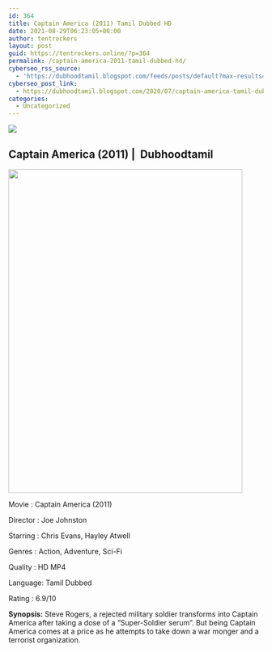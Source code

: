 ```yaml
---
id: 364
title: Captain America (2011) Tamil Dubbed HD
date: 2021-08-29T06:23:05+00:00
author: tentrockers
layout: post
guid: https://tentrockers.online/?p=364
permalink: /captain-america-2011-tamil-dubbed-hd/
cyberseo_rss_source:
  - 'https://dubhoodtamil.blogspot.com/feeds/posts/default?max-results=150&start-index=151'
cyberseo_post_link:
  - https://dubhoodtamil.blogspot.com/2020/07/captain-america-tamil-dubbed-hd.html
categories:
  - Uncategorized
---
```

<div class="media_block">
  <img src="https://1.bp.blogspot.com/-MbtNSdq5Itc/XwX7vUP0C-I/AAAAAAAABsA/mOVDldb3yJMZO20muigyJZ5mRRLezMAZwCNcBGAsYHQ/s72-c/captain-america-first-avenger-poster-chris-evans-01.jpg" class="media_thumbnail" />
</div>

<div dir="ltr" trbidi="on" readability="18.023853211009">
  <h2>
    <span><span>Captain America (2011) |&nbsp; Dubhoodtamil</span></span>
  </h2>
  
  <div class="separator">
    <a href="https://1.bp.blogspot.com/-MbtNSdq5Itc/XwX7vUP0C-I/AAAAAAAABsA/mOVDldb3yJMZO20muigyJZ5mRRLezMAZwCNcBGAsYHQ/s1600/captain-america-first-avenger-poster-chris-evans-01.jpg" imageanchor="1"><img loading="lazy" border="0" data-original-height="1103" data-original-width="798" height="640" src="https://1.bp.blogspot.com/-MbtNSdq5Itc/XwX7vUP0C-I/AAAAAAAABsA/mOVDldb3yJMZO20muigyJZ5mRRLezMAZwCNcBGAsYHQ/s640/captain-america-first-avenger-poster-chris-evans-01.jpg" width="462" /></a>
  </div>
  
  <p>
    Movie<span> </span>:<span> </span>Captain America (2011)
  </p>
  
  <p>
    Director<span> </span>:<span> </span>Joe Johnston
  </p>
  
  <p>
    Starring<span> </span>:<span> </span>Chris Evans, Hayley Atwell
  </p>
  
  <p>
    Genres<span> </span>:<span> </span>Action, Adventure, Sci-Fi
  </p>
  
  <p>
    Quality<span> </span>:<span> HD MP4</span>
  </p>
  
  <p>
    Language:<span> </span>Tamil Dubbed
  </p>
  
  <p>
    Rating<span> </span>:<span> </span>6.9/10
  </p>
  
  <p>
    <b>Synopsis:</b> Steve Rogers, a rejected military soldier transforms into Captain America after taking a dose of a &#8220;Super-Soldier serum&#8221;. But being Captain America comes at a price as he attempts to take down a war monger and a terrorist organization.
  </p></p>
</div>